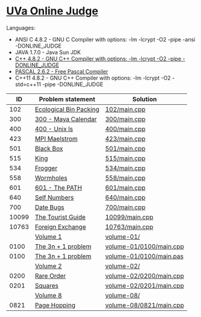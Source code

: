 # [UVa Online Judge](http://uva.onlinejudge.org/)

Languages:

- ANSI C 4.8.2 - GNU C Compiler with options: -lm -lcrypt -O2 -pipe -ansi -DONLINE_JUDGE
- JAVA 1.7.0 - Java Sun JDK
- [C++ 4.8.2 - GNU C++ Compiler with options: -lm -lcrypt -O2 -pipe -DONLINE_JUDGE](c++.md)
- [PASCAL 2.6.2 - Free Pascal Compiler](pascal.md)
- C++11 4.8.2 - GNU C++ Compiler with options: -lm -lcrypt -O2 -std=c++11 -pipe -DONLINE_JUDGE


| ID    | Problem statement                                                                                                                       | Solution                                           |
|-------|-----------------------------------------------------------------------------------------------------------------------------------------|----------------------------------------------------|
| 102   | [Ecological Bin Packing](https://uva.onlinejudge.org/index.php?option=com_onlinejudge&Itemid=8&category=3&page=show_problem&problem=38) | [102/main.cpp](102/main.cpp)                       |
| 300   | [300 - Maya Calendar](http://uva.onlinejudge.org/index.php?option=com_onlinejudge&Itemid=8&category=5&page=show_problem&problem=236)    | [300/main.cpp](300/main.cpp)                       |
| 400   | [400 - Unix ls](http://uva.onlinejudge.org/index.php?option=com_onlinejudge&Itemid=8&category=6&page=show_problem&problem=341)          | [400/main.cpp](400/main.cpp)                       |
| 423   | [MPI Maelstrom](https://uva.onlinejudge.org/index.php?option=com_onlinejudge&Itemid=8&page=show_problem&problem=364)                    | [423/main.cpp](423/main.cpp)                       |
| 501   | [Black Box](https://uva.onlinejudge.org/index.php?option=com_onlinejudge&Itemid=8&category=7&page=show_problem&problem=442)             | [501/main.cpp](501/main.cpp)                       |
| 515   | [King](https://uva.onlinejudge.org/index.php?option=onlinejudge&page=show_problem&problem=456)                                          | [515/main.cpp](515/main.cpp)                       |
| 534   | [Frogger](https://uva.onlinejudge.org/index.php?option=com_onlinejudge&Itemid=8&category=7&page=show_problem&problem=475)               | [534/main.cpp](534/main.cpp)                       |
| 558   | [Wormholes](https://uva.onlinejudge.org/index.php?option=com_onlinejudge&Itemid=8&page=show_problem&problem=499)                        | [558/main.cpp](558/main.cpp)                       |
| 601   | [601 - The PATH](http://uva.onlinejudge.org/index.php?option=com_onlinejudge&Itemid=8&category=8&page=show_problem&problem=542)         | [601/main.cpp](601/main.cpp)                       |
| 640   | [Self Numbers](https://uva.onlinejudge.org/index.php?option=com_onlinejudge&Itemid=8&category=8&page=show_problem&problem=581)          | [640/main.cpp](640/main.cpp)                       |
| 700   | [Date Bugs](http://uva.onlinejudge.org/index.php?option=com_onlinejudge&Itemid=8&category=9&page=show_problem&problem=641)              | [700/main.cpp](700/main.cpp)                       |
| 10099 | [The Tourist Guide](https://uva.onlinejudge.org/index.php?option=com_onlinejudge&Itemid=8&category=12&page=show_problem&problem=1040)   | [10099/main.cpp](10099/main.cpp)                   |
| 10763 | [Foreign Exchange](https://uva.onlinejudge.org/index.php?option=com_onlinejudge&Itemid=8&category=19&page=show_problem&problem=1704)    | [10763/main.cpp](10763/main.cpp)                   |
|       | [Volume 1](https://onlinejudge.org/index.php?option=com_onlinejudge&Itemid=8&category=3)                                                | [volume-01/](volume-01/)                           |
| 0100  | [The 3n + 1 problem](https://onlinejudge.org/index.php?option=com_onlinejudge&Itemid=8&category=3&page=show_problem&problem=36)         | [volume-01/0100/main.cpp](volume-01/0100/main.cpp) |
| 0100  | [The 3n + 1 problem](https://onlinejudge.org/index.php?option=com_onlinejudge&Itemid=8&category=3&page=show_problem&problem=36)         | [volume-01/0100/main.pas](volume-01/0100/main.pas) |
|       | [Volume 2](https://onlinejudge.org/index.php?option=com_onlinejudge&Itemid=8&category=4)                                                | [volume-02/](volume-02/)                           |
| 0200  | [Rare Order](https://onlinejudge.org/index.php?option=com_onlinejudge&Itemid=8&category=4&page=show_problem&problem=136)                | [volume-02/0200/main.cpp](volume-02/0200/main.cpp) |
| 0201  | [Squares](https://onlinejudge.org/index.php?option=com_onlinejudge&Itemid=8&category=4&page=show_problem&problem=137)                   | [volume-02/0201/main.cpp](volume-02/0201/main.cpp) |
|       | [Volume 8](https://onlinejudge.org/index.php?option=com_onlinejudge&Itemid=8&category=10)                                               | [volume-08/](volume-08/)                           |
| 0821  | [Page Hopping](https://onlinejudge.org/index.php?option=com_onlinejudge&Itemid=8&category=10&page=show_problem&problem=762)             | [volume-08/0821/main.cpp](volume-08/0821/main.cpp) |

